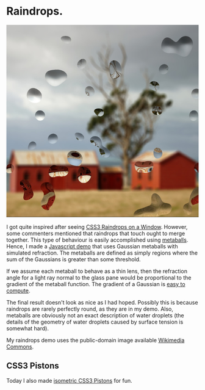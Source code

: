 Raindrops.
=========

[![Raindrops](blog/blog/raindrops.jpg)](/raindrops)

I got quite inspired after seeing [CSS3 Raindrops on a Window](http://codepen.io/lbebber/pen/uIiJp). However, some commenters mentioned that raindrops that touch ought to merge together. This type of behaviour is easily accomplished using [metaballs](https://en.wikipedia.org/wiki/Metaballs). Hence, I made a [Javascript demo](/raindrops) that uses Gaussian metaballs with simulated refraction. The metaballs are defined as simply regions where the sum of the Gaussians is greater than some threshold.

If we assume each metaball to behave as a thin lens, then the refraction angle for a light ray normal to the glass pane would be proportional to the gradient of the metaball function. The gradient of a Gaussian is [easy to compute](http://www.wolframalpha.com/input/?i=gradient+of+exp%28-x^2-y^2%29).

The final result doesn't look as nice as I had hoped. Possibly this is because raindrops are rarely perfectly round, as they are in my demo. Also, metaballs are obviously not an exact description of water droplets (the details of the geometry of water droplets caused by surface tension is somewhat hard). 

My raindrops demo uses the public-domain image available [Wikimedia Commons](https://commons.wikimedia.org/wiki/File:Matanaka_-_Granary,_Privy_%26_Schoolhouse.jpg). 

CSS3 Pistons
---------

Today I also made [isometric CSS3 Pistons](/pistoncraft3) for fun.
